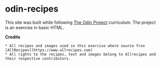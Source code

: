 # odin-recipes
This site was built while following [The Odin Project](https://theodinproject.com) curriculum. The project is an exercise in basic HTML.

**Credits**

    * All recipes and images used in this exercise where source fron [AllRecipes](https://www.allrecipes.com)
    * All rights to the recipes, text and images belong to Allrecipes and their respective contributors.